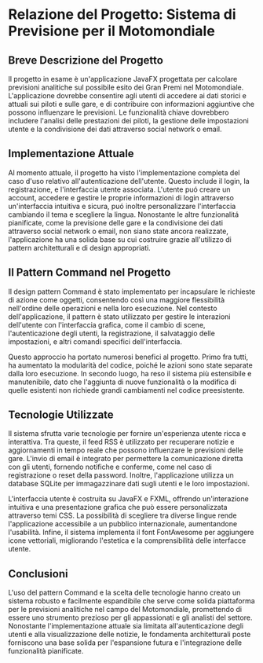 # **Relazione del Progetto: Sistema di Previsione per il Motomondiale**

## **Breve Descrizione del Progetto**

Il progetto in esame è un'applicazione JavaFX progettata per calcolare previsioni analitiche sul possibile esito dei Gran Premi nel Motomondiale. L'applicazione dovrebbe consentire agli utenti di accedere ai dati storici e attuali sui piloti e sulle gare, e di contribuire con informazioni aggiuntive che possono influenzare le previsioni. Le funzionalità chiave dovrebbero includere l'analisi delle prestazioni dei piloti, la gestione delle impostazioni utente e la condivisione dei dati attraverso social network o email.

## **Implementazione Attuale**

Al momento attuale, il progetto ha visto l'implementazione completa del caso d'uso relativo all'autenticazione dell'utente. Questo include il login, la registrazione, e l'interfaccia utente associata. L'utente puó creare un account, accedere e gestire le proprie informazioni di login attraverso un'interfaccia intuitiva e sicura, puó inoltre personalizzare l'interfaccia cambiando il tema e scegliere la lingua. Nonostante le altre funzionalitá pianificate, come la previsione delle gare e la condivisione dei dati attraverso social network o email, non siano state ancora realizzate, l'applicazione ha una solida base su cui costruire grazie all'utilizzo di pattern architetturali e di design appropriati.

## **Il Pattern Command nel Progetto**

Il design pattern Command è stato implementato per incapsulare le richieste di azione come oggetti, consentendo così una maggiore flessibilità nell'ordine delle operazioni e nella loro esecuzione. Nel contesto dell'applicazione, il pattern è stato utilizzato per gestire le interazioni dell'utente con l'interfaccia grafica, come il cambio di scene, l'autenticazione degli utenti, la registrazione, il salvataggio delle impostazioni, e altri comandi specifici dell'interfaccia.

Questo approccio ha portato numerosi benefici al progetto. Primo fra tutti, ha aumentato la modularità del codice, poiché le azioni sono state separate dalla loro esecuzione. In secondo luogo, ha reso il sistema più estensibile e manutenibile, dato che l'aggiunta di nuove funzionalità o la modifica di quelle esistenti non richiede grandi cambiamenti nel codice preesistente.

## **Tecnologie Utilizzate**

Il sistema sfrutta varie tecnologie per fornire un'esperienza utente ricca e interattiva. Tra queste, il feed RSS è utilizzato per recuperare notizie e aggiornamenti in tempo reale che possono influenzare le previsioni delle gare. L'invio di email è integrato per permettere la comunicazione diretta con gli utenti, fornendo notifiche e conferme, come nel caso di registrazione o reset della password. Inoltre, l'applicazione utilizza un database SQLite per immagazzinare dati sugli utenti e le loro impostazioni.

L'interfaccia utente è costruita su JavaFX e FXML, offrendo un'interazione intuitiva e una presentazione grafica che può essere personalizzata attraverso temi CSS. La possibilità di scegliere tra diverse lingue rende l'applicazione accessibile a un pubblico internazionale, aumentandone l'usabilità. Infine, il sistema implementa il font FontAwesome per aggiungere icone vettoriali, migliorando l'estetica e la comprensibilità delle interfacce utente.

## **Conclusioni**

L'uso del pattern Command e la scelta delle tecnologie hanno creato un sistema robusto e facilmente espandibile che serve come solida piattaforma per le previsioni analitiche nel campo del Motomondiale, promettendo di essere uno strumento prezioso per gli appassionati e gli analisti del settore. Nonostante l'implementazione attuale sia limitata all'autenticazione degli utenti e alla visualizzazione delle notizie, le fondamenta architetturali poste forniscono una base solida per l'espansione futura e l'integrazione delle funzionalità pianificate.
